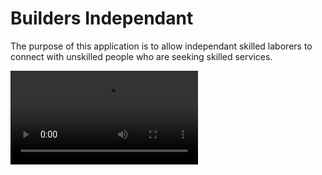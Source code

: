 # Builders Independant

The purpose of this application is to allow independant skilled laborers to connect with unskilled people who are seeking skilled services.

<video src="./src/assets/quickdemo.mp4"/>

## Getting Started

These instructions will get you a copy of the project up and running on your local machine for development and testing purposes. 
<!-- See deployment for notes on how to deploy the project on a live system. -->

### Prerequisites

You will need the following set up prior to installation:
```
Cloudinary,
Stripe,
PostgresSql DB,
```

### Installing

Once the above is completed you will need a .env file with the following variables set up:
```
SESSION_SECRET= 
REACT_APP_BABEL_STAGE_0= true
REACT_APP_DECORATORS= true
SERVER_PORT= 
DB_CONNECTION= 
REACT_APP_CLOUDINARY_UPLOAD_PRESET=
REACT_APP_CLOUDINARY_UPLOAD_URL=
ZIPCODE_KEY=
EMAIL_PASSWORD=
STRIPE_SECRET_KEY=
REACT_APP_STRIPE_SECRET_KEY=
```
once the .env is configured install dependancies via npm

```
npm install
```
now you can run the app
```
npm start
nodemon
```

## Running the tests

To run tests install jest
```
npm install --save-dev jest
```
and run:
```
npm test
```

<!-- ### Break down into end to end tests

Explain what these tests test and why

```
Give an example
```

### And coding style tests

Explain what these tests test and why

```
Give an example
```

## Deployment

Add additional notes about how to deploy this on a live system -->

## Built With

* [React](https://reactjs.org/docs/hello-world.html)
* [Redux](https://redux.js.org/)
* [Node.js](https://nodejs.org/en/docs/)
* [Material-UI](https://material-ui-next.com/)
* [Jest](https://facebook.github.io/jest/docs/en/getting-started.html)


## Contributing

If interested in contributing to this project please contact via LinkedIn below

## Authors

* **Kevin Jensen** - *Insert Title here* - [LinkedIn](https://www.linkedin.com/in/kevin-jenson/)
* **Wesley Fukui** - *Insert Title here* - [LinkedIn](https://www.linkedin.com/in/wesley-fukui-2441b2146/)
* **Hiram Perry** - *Insert Title here* - [LinkedIn](https://www.linkedin.com/in/perryhiram/)
* **Nathan Johnson** - *Insert Title here* - [LinkedIn](https://www.linkedin.com/in/nathan-william-johnson/)

See also the list of [contributors](https://github.com/wpr-30-group-project/unlicensed/contributors) who participated in this project.

<!-- ## License

This project is licensed under the MIT License - see the [LICENSE.md](LICENSE.md) file for details -->

## Acknowledgments

Special thanks to the DevMountain Mentors who made this possible:
* **[Todd Rasband](https://www.linkedin.com/in/toddrasband/)**
* **[Andrew Garvin](https://www.linkedin.com/in/dandrewgarvin/)**
* **[Brennon Schow](https://www.linkedin.com/in/brennonschow/)**
* **[Emily Keator](https://www.linkedin.com/in/emkeator/)**
